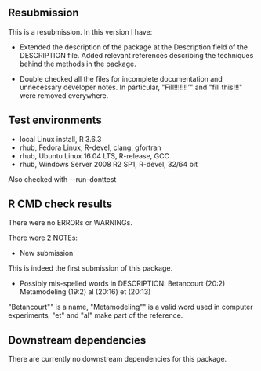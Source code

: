 ## Resubmission
This is a resubmission. In this version I have:

* Extended the description of the package at the Description field
  of the DESCRIPTION file. Added relevant references describing
  the techniques behind the methods in the package.

* Double checked all the files for incomplete documentation and
  unnecessary developer notes. In particular, "Fill!!!!!!!'" and
  "fill this!!!" were removed everywhere.

## Test environments
* local Linux install, R 3.6.3
* rhub, Fedora Linux, R-devel, clang, gfortran
* rhub, Ubuntu Linux 16.04 LTS, R-release, GCC
* rhub, Windows Server 2008 R2 SP1, R-devel, 32/64 bit

Also checked with --run-donttest

## R CMD check results
There were no ERRORs or WARNINGs. 

There were 2 NOTEs:

* New submission

This is indeed the first submission of this package.

* Possibly mis-spelled words in DESCRIPTION:
  Betancourt (20:2)
  Metamodeling (19:2)
  al (20:16)
  et (20:13)

"Betancourt"" is a name, "Metamodeling"" is a valid word used
in computer experiments, "et" and "al" make part of the
reference.

## Downstream dependencies
There are currently no downstream dependencies for this package.
